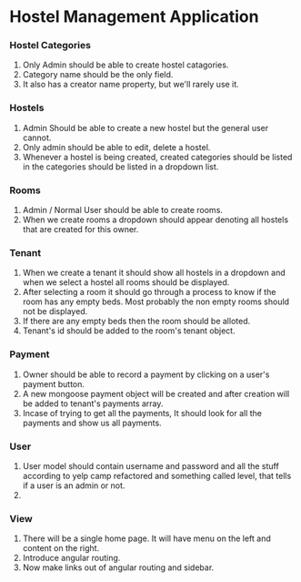 # Hostel Management Application



### Hostel Categories
1. Only Admin should be able to create hostel catagories.
2. Category name should be the only field.
3. It also has a creator name property, but we'll rarely use it.



### Hostels
1. Admin Should be able to create a new hostel but the general user cannot.
2. Only admin should be able to edit, delete a hostel.
2. Whenever a hostel is being created, created categories should be listed in the categories should be 		listed in a dropdown list.



### Rooms
1. Admin / Normal User should be able to create rooms.
2. When we create rooms a dropdown should appear denoting all hostels that are created for this owner.



### Tenant
1. When we create a tenant it should show all hostels in a dropdown and when we select a hostel all rooms should be displayed.
2. After selecting a room it should go through a process to know if the room has any empty beds. Most probably the non empty rooms should not be displayed. 
3. If there are any empty beds then the room should be alloted.
4. Tenant's id should be added to the room's tenant object.



### Payment
1. Owner should be able to record a payment by clicking on a user's payment button.
2. A new mongoose payment object will be created and after creation will be added to tenant's payments array.
3. Incase of trying to get all the payments, It should look for all the payments and show us all payments.



### User
1. User model should contain username and password and all the stuff according to yelp camp refactored and something called level, that tells if a user is an admin or not.
2. 


### View
1. There will be a single home page. It will have menu on the left and content on the right.
2. Introduce angular routing.
3. Now make links out of angular routing and sidebar.





